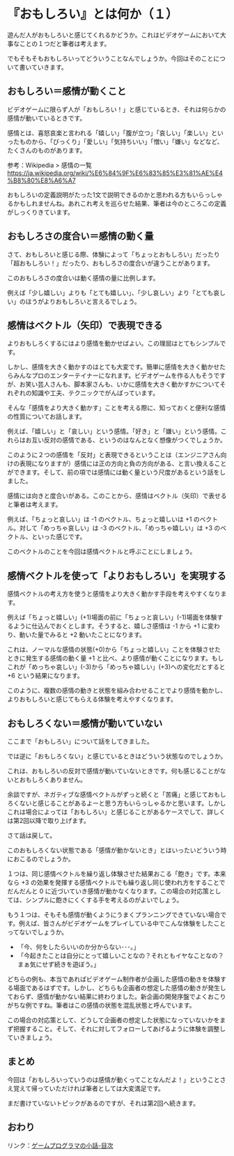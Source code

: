 # 『おもしろい』とは何か（１）

遊んだ人がおもしろいと感じてくれるかどうか。これはビデオゲームにおいて大事なことの１つだと筆者は考えます。

でもそもそもおもしろいってどういうことなんでしょうか。今回はそのことについて書いていきます。

## おもしろい＝感情が動くこと

ビデオゲームに限らず人が「おもしろい！」と感じているとき、それは何らかの感情が動いているときです。

感情とは、喜怒哀楽と言われる「嬉しい」「腹が立つ」「哀しい」「楽しい」といったものから、「びっくり」「愛しい」「気持ちいい」「憎い」「嫌い」などなど、たくさんのものがあります。

参考：Wikipedia > 感情の一覧
https://ja.wikipedia.org/wiki/%E6%84%9F%E6%83%85%E3%81%AE%E4%B8%80%E8%A6%A7

おもしろいの定義説明がたった1文で説明できるのかと思われる方もいらっしゃるかもしれませんね。あれこれ考えを巡らせた結果、筆者は今のところこの定義がしっくりきています。

## おもしろさの度合い＝感情の動く量

さて、おもしろいと感じる際、体験によって「ちょっとおもしろい」だったり「超おもしろい！」だったり、おもしろさの度合いが違うことがあります。

このおもしろさの度合いは動く感情の量に比例します。

例えば「少し嬉しい」よりも「とても嬉しい」、「少し哀しい」より「とても哀しい」のほうがよりおもしろいと言えるでしょう。

## 感情はベクトル（矢印）で表現できる

よりおもしろくするにはより感情を動かせばよい。この理屈はとてもシンプルです。

しかし、感情を大きく動かすのはとても大変です。簡単に感情を大きく動かせたらみんなプロのエンターテイナーになれます。ビデオゲームを作る人もそうですが、お笑い芸人さんも、脚本家さんも、いかに感情を大きく動かすかについてそれぞれの知識や工夫、テクニックでがんばっています。

そんな「感情をより大きく動かす」ことを考える際に、知っておくと便利な感情の性質についてお話します。

例えば、「嬉しい」と「哀しい」という感情。「好き」と「嫌い」という感情。これらはお互い反対の感情である、というのはなんとなく想像がつくでしょうか。

このように２つの感情を「反対」と表現できるということは（エンジニアさん向けの表現になりますが）感情には正の方向と負の方向がある、と言い換えることができます。そして、前の項では感情には動く量という尺度があるという話をしました。

感情には向きと度合いがある。このことから、感情はベクトル（矢印）で表せると筆者は考えます。

例えば、「ちょっと哀しい」は -1 のベクトル、ちょっと嬉しいは +1 のベクトル。対して「めっちゃ哀しい」は -3 のベクトル、「めっちゃ嬉しい」は +3 のベクトル、といった感じです。

このベクトルのことを今回は感情ベクトルと呼ぶことにしましょう。

## 感情ベクトルを使って「よりおもしろい」を実現する

感情ベクトルの考え方を使うと感情をより大きく動かす手段を考えやすくなります。

例えば「ちょっと嬉しい」(+1)場面の前に「ちょっと哀しい」(-1)場面を体験するように仕込んでおくとします。そうすると、嬉しさ感情は -1 から +1 に変わり、動いた量でみると +2 動いたことになります。

これは、ノーマルな感情の状態(+0)から「ちょっと嬉しい」ことを体験させたときに発生する感情の動く量 +1 と比べ、より感情が動くことになります。もしこれが「めっちゃ哀しい」(-3)から「めっちゃ嬉しい」(+3)への変化だとすると +6 という結果になります。

このように、複数の感情の動きと状態を組み合わせることでより感情を動かし、よりおもしろいと感じてもらえる体験を考えやすくなります。

## おもしろくない＝感情が動いていない

ここまで「おもしろい」について話をしてきました。

では逆に「おもしろくない」と感じているときはどういう状態なのでしょうか。

これは、おもしろいの反対で感情が動いていないときです。何も感じることがないとおもしろくありません。

余談ですが、ネガティブな感情ベクトルがずっと続くと「苦痛」と感じておもしろくないと感じることがあるよーと思う方もいらっしゃるかと思います。しかしこれは場合によっては「おもしろい」と感じることがあるケースでして、詳しくは第2回以降で取り上げます。

さて話は戻して。

このおもしろくない状態である「感情が動かないとき」とはいったいどういう時におこるのでしょうか。

１つは、同じ感情ベクトルを繰り返し体験させた結果おこる「飽き」です。本来なら +3 の効果を発揮する感情ベクトルでも繰り返し同じ使われ方をすることでだんだんと 0 に近づいていき感情が動かなくなります。この場合の対応策としては、シンプルに飽きにくくする手を考えるのがよいでしょう。

もう１つは、そもそも感情が動くようにうまくプランニングできていない場合です。例えば、皆さんがビデオゲームをプレイしている中でこんな体験をしたことってないでしょうか。

- 「今、何をしたらいいのか分からない･･･。」
- 「今起きたことは自分にとって嬉しいことなの？それともイヤなことなの？まぁ気にせず続きを遊ぼう。」

どちらの例も、本当であればビデオゲーム制作者が企画した感情の動きを体験する場面であるはずです。しかし、どちらも企画者の想定した感情の動きが発生しておらず、感情が動かない結果に終わりました。新企画の開発序盤でよくおこりがちな例ですね。筆者はこの感情の状態を混乱状態と呼んでいます。

この場合の対応策として、どうして企画者の想定した状態になっていないかをまず把握すること。そして、それに対してフォローしてあげるように体験を調整していきましょう。

## まとめ

今回は「おもしろいっていうのは感情が動くってことなんだよ！」ということさえ覚えて帰っていただければ筆者としては大変満足です。

まだ書けていないトピックがあるのですが、それは第2回へ続きます。

## おわり

リンク：[ゲームプログラマの小話-目次](http://www.10106.net/~hoboaki/wiki/index.php?%E3%82%B2%E3%83%BC%E3%83%A0%E3%83%97%E3%83%AD%E3%82%B0%E3%83%A9%E3%83%9E%E3%81%AE%E5%B0%8F%E8%A9%B1)

